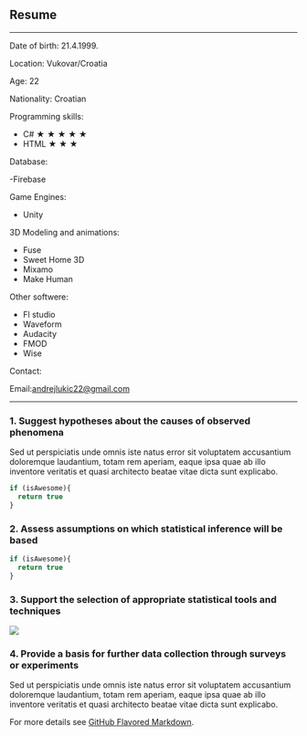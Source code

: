 ## Resume

---

Date of birth: 21.4.1999.

Location: Vukovar/Croatia

Age: 22

Nationality: Croatian

Programming skills:
- C# &#9733; &#9733; &#9733; &#9733; &#9733;
- HTML &#9733; &#9733; &#9733; 

Database:

-Firebase

Game Engines:
- Unity

3D Modeling and animations:
- Fuse
- Sweet Home 3D
- Mixamo
- Make Human

Other softwere:
- Fl studio
- Waveform
- Audacity
- FMOD
- Wise

Contact:

Email:andrejlukic22@gmail.com

---

### 1. Suggest hypotheses about the causes of observed phenomena

Sed ut perspiciatis unde omnis iste natus error sit voluptatem accusantium doloremque laudantium, totam rem aperiam, eaque ipsa quae ab illo inventore veritatis et quasi architecto beatae vitae dicta sunt explicabo. 

```javascript
if (isAwesome){
  return true
}
```

### 2. Assess assumptions on which statistical inference will be based

```javascript
if (isAwesome){
  return true
}
```

### 3. Support the selection of appropriate statistical tools and techniques

<img src="images/dummy_thumbnail.jpg?raw=true"/>

### 4. Provide a basis for further data collection through surveys or experiments

Sed ut perspiciatis unde omnis iste natus error sit voluptatem accusantium doloremque laudantium, totam rem aperiam, eaque ipsa quae ab illo inventore veritatis et quasi architecto beatae vitae dicta sunt explicabo. 

For more details see [GitHub Flavored Markdown](https://guides.github.com/features/mastering-markdown/).
